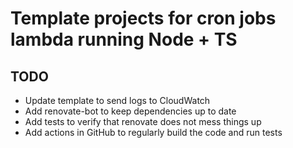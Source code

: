 # Template projects for cron jobs lambda running Node + TS

## TODO

- Update template to send logs to CloudWatch
- Add renovate-bot to keep dependencies up to date
- Add tests to verify that renovate does not mess things up
- Add actions in GitHub to regularly build the code and run tests
